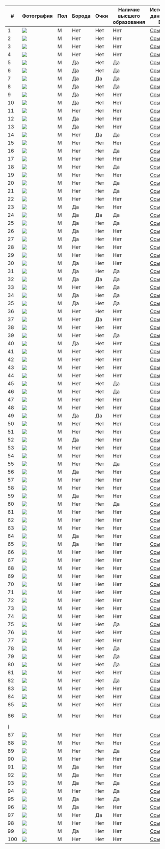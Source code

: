 | # | Фотография | Пол | Борода | Очки | Наличие высшего образования | Источник данных о ВО | Источник фото |
|---|---|---|---|---|---|---|---|
| 1 |![](/2_BIG.jpeg) | M | Нет | Нет | Нет | [Ссылка](https://en.wikipedia.org/wiki/The_Notorious_B.I.G.) | [Ссылка](https://www.listal.com/viewimage/5597751) | 
| 2 |![](/1_Eminem.png) | M | Нет | Нет | Нет | [Ссылка](https://en.wikipedia.org/wiki/Eminem) | [Ссылка](https://123ru.net/english/175464495/)|  
| 3 |![](/3_JayZ.jpg) | M | Нет | Нет | Нет | [Ссылка](https://en.wikipedia.org/wiki/Jay-Z) | [Ссылка](https://www.behance.net/gallery/14695927/Photorealism-llustrations/modules/101238173) | 
| 4 |![](/4_Nas.jpeg) | M | Нет | Нет | Нет | [Ссылка](https://en.wikipedia.org/wiki/Nas) | [Ссылка](https://www.gettyimages.nl/fotos/nasty-nas?family=editorial&page=2&phrase=nasty%20nas&sort=mostpopular) | 
| 5 |![](/5_2pac.jpeg) | M | Да | Нет | Да | [Ссылка](https://en.wikipedia.org/wiki/Tupac_Shakur) | [Ссылка](https://ru.pinterest.com/pin/146367056628795285/) | 
| 6 |![](/6_50cent.jpg) | M | Да | Нет | Да | [Ссылка](https://en.wikipedia.org/wiki/50_Cent) | [Ссылка](https://celebrityinsider.org/50-cent-uses-r-kelly-to-make-insensitive-joke-about-dwyane-wades-transgender-daughter-zaya-has-the-power-actor-gone-too-far-373678/) | 
| 7 |![](/7_Snoop.jpeg) | M | Да | Да | Да | [Ссылка](https://en.wikipedia.org/wiki/Snoop_Dogg) | [Ссылка](http://almode.ru/stars/16881-snoop-dogg-44-foto.html) | 
| 8 |![](/8_Ice.jpeg) | M | Да | Нет | Да | [Ссылка](https://en.wikipedia.org/wiki/Ice_Cube) | [Ссылка](https://twitter.com/4words_ru/status/1007530571944353792?lang=he) | 
| 9 |![](/9_Kanye.jpeg) | M | Да | Нет | Нет | [Ссылка](https://en.wikipedia.org/wiki/Kanye_West) | [Ссылка](https://ru.pinterest.com/pin/218635756886845153/) | 
| 10 |![](/10_Lamar.jpeg) | M | Да | Нет | Нет | [Ссылка](https://en.wikipedia.org/wiki/Kendrick_Lamar) | [Ссылка](https://theshaderoom.com/kendrick-lamar-shares-that-hes-working-on-his-final-tde-album/amp/) | 
| 11 |![](/11_Drake.jpeg) | M | Нет | Нет | Нет | [Ссылка](https://en.wikipedia.org/wiki/Drake_(musician)) | [Ссылка](https://ru.pinterest.com/pin/475974254350632497/) | 
| 12 |![](/12_dmx.jpeg) | M | Да | Нет | Нет | [Ссылка](https://en.wikipedia.org/wiki/DMX) | [Ссылка](https://mavink.com/explore/DMX-Younger) | 
| 13 |![](/13_pushaT.jpeg) | M | Да | Нет | Нет | [Ссылка](https://en.wikipedia.org/wiki/Pusha_T) | [Ссылка](https://celebritypets.net/pets/terrence-levarr-thornton-pusha-t-pets/) | 
| 14 |![](/14_Kid_Cudi.jpg) | M | Нет | Да | Да | [Ссылка](https://en.wikipedia.org/wiki/Kid_Cudi) | [Ссылка](https://www.imdb.com/name/nm3264596/mediaviewer/rm727112192) | 
| 15 |![](/15_Asap_rocky.jpeg) | M | Нет | Нет | Нет | [Ссылка](https://en.wikipedia.org/wiki/ASAP_Rocky) | [Ссылка](https://vsrap.ru/proizoshla-utechka-diplomaticheskih-pisem-svyazannyh-s-delom-a-ap-rocky/) | 
| 16 |![](/16_wiz.jpeg) | M | Нет | Нет | Да | [Ссылка](https://en.wikipedia.org/wiki/Wiz_Khalifa) | [Ссылка](https://www.spletnik.ru/buzz/97819-dzhastin-biber-amanda-bayns-presli-gerber-zvezdy-s-tatuirovkami-na-litce.html) | 
| 17 |![](/17_meek_mill.jpeg) | M | Нет | Нет | Нет | [Ссылка](https://en.wikipedia.org/wiki/Meek_Mill) | [Ссылка](https://www.yabaleftonline.ng/meek-mill-sentenced-to-90-days-house-arrest/) | 
| 18 |![](/18_xzibit.jpeg) | M | Нет | Нет | Да | [Ссылка](https://en.wikipedia.org/wiki/Xzibit) | [Ссылка](https://www.gettyimages.com/detail/news-photo/rapper-xzibit-attends-the-premiere-of-hbos-the-defiant-ones-news-photo/800078842?language=es) | 
| 19 |![](/19_tyler_the_creator.jpeg) | M | Нет | Нет | Нет | [Ссылка](https://en.wikipedia.org/wiki/Tyler,_the_Creator) | [Ссылка](https://fromthestage.net/tyler-the-creator-responds-to-fans-who-booed-drake-during-on-stage-at-camp-flog-gnaw/) | 
| 20 |![](/20_drDree.jpeg) | M | Нет | Нет | Да | [Ссылка](https://en.wikipedia.org/wiki/Dr._Dre) | [Ссылка](http://lookalike.top/dr-dre-doktor-dre-biografija-lichnaja-zhizn-foto-detstvo-albomy-pesni-klipy-rost-ves/) | 
| 21 |![](/21_lil_kim.jpeg) | M | Нет | Нет | Да | [Ссылка](https://en.wikipedia.org/wiki/Lil%27_Kim) | [Ссылка](https://www.youtube.com/watch?v=a765Sdx23-w&ab_channel=TheCelebRack) | 
| 22 |![](/22_ice_t.jpeg) | M | Нет | Нет | Нет | [Ссылка](https://en.wikipedia.org/wiki/Ice-T) | [Ссылка](https://ru.pinterest.com/pin/499336677416351989/) | 
| 23 |![](/23_natte_dog.jpg) | M | Да | Нет | Нет | [Ссылка](https://en.wikipedia.org/wiki/Nate_Dogg) | [Ссылка](https://www.imdb.com/name/nm0230489/?ref_=tt_cl_i73) | 
| 24 |![](/24_rick_ross.jpeg) | M | Да | Да | Да | [Ссылка](https://en.wikipedia.org/wiki/Rick_Ross) | [Ссылка](https://www.zimbio.com/photos/Rick+Ross/LBFCbBXq0Hh/2015+BMI+R+B+Hip+Hop+Awards+Red+Carpet) | 
| 25 |![](/25_mac_miller.jpeg) | M | Да | Нет | Да | [Ссылка](https://en.wikipedia.org/wiki/Mac_Miller) | [Ссылка](https://thissongissick.com/post/mac-miller-what-made-me-this-way/) | 
| 26 |![](/26_bob.jpeg) | M | Да | Нет | Нет | [Ссылка](https://en.wikipedia.org/wiki/B.o.B) | [Ссылка](https://www.justjared.com/2016/01/27/rapper-b-o-b-thinks-the-world-is-flat-tries-to-prove-it/) | 
| 27 |![](/27_tech_nine.jpeg) | M | Да | Нет | Нет | [Ссылка](https://en.wikipedia.org/wiki/Tech_N9ne) | [Ссылка](https://www.discogs.com/it/artist/183380-Tech-N9ne?type=Credits&subtype=Writing-Arrangement&filter_anv=0) | 
| 28 |![](/28_timati.jpeg) | M | Нет | Нет | Нет | [Ссылка](https://ru.wikipedia.org/wiki/%D0%A2%D0%B8%D0%BC%D0%B0%D1%82%D0%B8) | [Ссылка](https://radio.mirtesen.ru/blog/43849915267/Timati-prokatilsya-na-syorfe-v-halate-i-s-chashkoy-kofe) | 
| 29 |![](/29_basta.jpeg) | M | Нет | Нет | Нет | [Ссылка](https://ru.wikipedia.org/wiki/%D0%91%D0%B0%D1%81%D1%82%D0%B0_(%D0%BC%D1%83%D0%B7%D1%8B%D0%BA%D0%B0%D0%BD%D1%82)) | [Ссылка](https://newsmuz.com/news/basta?page=1) | 
| 30 |![](/30_guf.jpeg) | M | Да | Нет | Нет | [Ссылка](https://ru.wikipedia.org/wiki/%D0%93%D1%83%D1%84) | [Ссылка](https://ru.pinterest.com/pin/607211962256728974/) | 
| 31 |![](/31_lone.jpeg) | M | Да | Нет | Да | [Ссылка](https://ru.wikipedia.org/wiki/%D0%93%D0%BE%D1%80%D0%BE%D0%B7%D0%B8%D1%8F,_%D0%9B%D0%B5%D0%B2%D0%B0%D0%BD_%D0%95%D0%BC%D0%B7%D0%B0%D1%80%D0%BE%D0%B2%D0%B8%D1%87) | [Ссылка](https://e-kazan.ru/news/show/39495) | 
| 32 |![](/32_geegun.jpeg) | M | Да | Да | Да | [Ссылка](https://ru.wikipedia.org/wiki/%D0%94%D0%B6%D0%B8%D0%B3%D0%B0%D0%BD) | [Ссылка](https://super.ru/a/timati_geegan) | 
| 33 |![](/33_kristina_si.jpeg) | M | Нет | Нет | Да | [Ссылка](https://ru.wikipedia.org/wiki/Kristina_Si) | [Ссылка](https://biografii.net/znamenitosti/kristina-si.html) | 
| 34 |![](/34_noize.jpeg) | M | Да | Нет | Да | [Ссылка](https://ru.wikipedia.org/wiki/Noize_MC) | [Ссылка](https://a-a-ah.ru/event-noize-mc-in-moscow) | 
| 35 |![](/35_mot.jpeg) | M | Да | Нет | Да | [Ссылка](https://ru.wikipedia.org/wiki/%D0%9C%D0%BE%D1%82_(%D1%80%D1%8D%D0%BF%D0%B5%D1%80)) | [Ссылка](https://musicboxtv.ru/risunki-detej-stali-oblozhkoj-novogo-singla-mota/) | 
| 36 |![](/36_oxxxy.jpeg) | M | Нет | Нет | Нет | [Ссылка](https://ru.wikipedia.org/wiki/Oxxxymiron) | [Ссылка](https://spb.ananasposter.ru/oxxxymiron-17) | 
| 37 | ![](/37_ak.jpeg) | M | Нет | Да | Нет | [Ссылка](https://www.vokrug.tv/person/show/vitya_ak47/) | [Ссылка](https://citaty.info/man/viktor-gostyuhin-vitya-ak) | 
| 38 |![](/38_toni_raut.jpeg) | M | Нет | Нет | Нет | [Ссылка](https://uznayvse.ru/znamenitosti/biografiya-toni-raut.html) | [Ссылка](https://ru.pinterest.com/pin/863776403517975520/) | 
| 39 |![](/39_yanix.jpeg) | M | Нет | Нет | Да | [Ссылка](https://24smi.org/celebrity/33466-yanix.html) | [Ссылка](https://mahagon-events.ru/ploshhadki/yanix/amp/) | 
| 40 |![](/40_st.jpeg) | M | Да | Нет | Нет | [Ссылка](https://uznayvse.ru/znamenitosti/biografiya-reper-st.html) | [Ссылка](https://www.ellegirl.ru/articles/reper-st-stanet-papoi/) | 
| 41 |![](/41_topor.jpg) | M | Нет | Нет | Нет | [Ссылка](https://uznayvse.ru/znamenitosti/biografiya-garri-topor.html) | [Ссылка](https://genius.com/Garri-topor-culture-lyrics) | 
| 42 |![](/42_morgen.png) | M | Нет | Нет | Нет | [Ссылка](https://ru.wikipedia.org/wiki/%D0%9C%D0%BE%D1%80%D0%B3%D0%B5%D0%BD%D1%88%D1%82%D0%B5%D1%80%D0%BD) | [Ссылка](https://schlock.ru/basta-ne-vidit-smysla-borotsya-s-tvorchestvom-morgenshterna.html) | 
| 43 |![](/43_samka.jpeg) | M | Нет | Нет | Нет | [Ссылка](https://24smi.org/celebrity/104050-instasamka.html) | [Ссылка](https://www.novochag.ru/stars/zvezdnyy-fakt/iz-mnogodetnoy-semi-brosila-uchebu-v-shkole-7-faktov-ob-instasamke/) | 
| 44 |![](/44_feduk.jpeg) | M | Нет | Нет | Нет | [Ссылка](https://uznayvse.ru/znamenitosti/biografiya-reper-feduk.html) | [Ссылка](http://m.kino-teatr.ru/kino/acter/star/486561/foto/944422/) | 
| 45 |![](/45_pharaoh) | M | Нет | Нет | Да | [Ссылка](https://ru.wikipedia.org/wiki/Pharaoh) | [Ссылка](https://ru.pinterest.com/pin/235876099222411051/) | 
| 46 |![](/46_loc_dog.jpeg) | M | Нет | Нет | Да | [Ссылка](https://24smi.org/celebrity/32302-lok-dog.html) | [Ссылка](https://tntmusic.ru/3584-dotyanutsya-dushoi-do-kosmosa-novyi-trek-loc-dog-uzhe-v-seti/) | 
| 47 |![](/47_eldjey) | M | Нет | Нет | Нет | [Ссылка](https://svpressa.ru/persons/eldzhey-aleksey-uzenyuk/) | [Ссылка](https://mobillegends.net/garaga/%D1%8D%D0%BB%D0%B4%D0%B6%D0%B5%D0%B9-%D0%BD%D0%B0%D0%BC%D0%B5%D0%BA%D0%BD%D1%83%D0%BB-%D0%BD%D0%B0-%D1%80%D0%B0%D1%81%D1%81%D1%82%D0%B0%D0%B2%D0%B0%D0%BD%D0%B8%D0%B5-%D1%81-%D0%B0%D0%BD%D0%B0%D1%81) | 
| 48 |![](/48_21savage.jpeg) | M | Нет | Нет | Нет | [Ссылка](https://en.wikipedia.org/wiki/21_Savage) | [Ссылка](https://hiphopun.com/entertainment/gun-found-in-21-savage-car/) | 
| 49 |![](/49_future.jpeg) | M | Да | Да | Нет | [Ссылка](https://en.wikipedia.org/wiki/Future_(rapper)) | [Ссылка](https://ru.pinterest.com/pin/691795192747091199/) | 
| 50 |![](/50_Jack_Harlow) | M | Нет | Нет | Нет | [Ссылка](https://en.wikipedia.org/wiki/Jack_Harlow) | [Ссылка](https://www.15minutenews.com/article/185865778/watch-jack-harlows-new-whats-poppin-video-f-dababy-tory-lanez-and-lil-wayne/) | 
| 51 |![](/51_busta_rhymes.jpeg) | M | Нет | Нет | Нет | [Ссылка](https://en.wikipedia.org/wiki/Busta_Rhymes) | [Ссылка](https://staging1.justjared.com/2020/10/23/busta-rhymes-shows-off-his-abs-after-an-amazing-body-transformation-see-before-after/) | 
| 52 |![](/52_method.jpeg) | M | Да | Нет | Нет | [Ссылка](https://en.wikipedia.org/wiki/Method_Man) | [Ссылка](https://www.fandango.com/people/method-man-456506/photos?photoid=36302) | 
| 53 |![](/53_gza.jpeg) | M | Нет | Нет | Нет | [Ссылка](https://en.wikipedia.org/wiki/GZA) | [Ссылка](https://apeconcerts.com/events/gza/) | 
| 54 |![](/54_boosie_badazz.jpg) | M | Нет | Нет | Нет | [Ссылка](https://en.wikipedia.org/wiki/Boosie_Badazz) | [Ссылка](https://thesource.com/2021/07/02/boosie-badazz-offers-take-on-why-lil-reese-has-yet-to-leave-chicago/) | 
| 55 |![](/55_ludacris) | M | Нет | Нет | Да | [Ссылка](https://en.wikipedia.org/wiki/Ludacris) | [Ссылка](https://www.startfilm.ru/person/7406/list/photo/) | 
| 56 |![](/56_djKhaleed.jpeg) | M | Да | Нет | Нет | [Ссылка](https://en.wikipedia.org/wiki/DJ_Khaled) | [Ссылка](https://beforewegoblog.com/music-monday-all-i-do-is-win-by-dj-khaled/?shared=email&msg=fail) | 
| 57 |![](/57_face.jpeg) | M | Нет | Нет | Нет | [Ссылка](https://ru.wikipedia.org/wiki/Face) | [Ссылка](https://vnnews.ru/rossiya-na-revolyucionnoy-volne/?from=feed) | 
| 58 |![](/58_scrip.jpeg) | M | Нет | Нет | Нет | [Ссылка](https://uznayvse.ru/znamenitosti/biografiya-skriptonit.html) | [Ссылка](https://zonakz.net/2021/12/07/eksperty-kak-enpf-podstavil-tokaeva-kazaxstancam-budet-interesnej-poluchat-seruyu-zarplatu-eksperty-o-posledstviyax-resheniya-enpf-tyomnaya-storona-dolevogo-stroitelstva-kak-vyvesti-zastrojshhiko/) | 
| 59 |![](/59_usher.jpeg) | M | Да | Нет | Нет | [Ссылка](https://en.wikipedia.org/wiki/Usher_(musician)) | [Ссылка](http://www.4words.ru/artist/320/photo/radio) | 
| 60 |![](/60_husku.jpeg) | M | Нет | Нет | Да | [Ссылка](https://ru.wikipedia.org/wiki/%D0%A5%D0%B0%D1%81%D0%BA%D0%B8_(%D1%80%D1%8D%D0%BF%D0%B5%D1%80)) | [Ссылка](https://music-facts.ru/interesting_news/4-skryvayushchih-chto-zhenaty/) | 
| 61 |![](/61_atl.jpeg) | M | Нет | Нет | Нет | [Ссылка](https://ru.wikipedia.org/wiki/ATL_(%D1%80%D1%8D%D0%BF%D0%B5%D1%80)) | [Ссылка](https://xn--b1agamykmd.xn--p1ai/artist/atl) | 
| 62 |![](/62_ligalize.jpeg) | M | Нет | Нет | Нет | [Ссылка](https://ru.wikipedia.org/wiki/%D0%9B%D0%B8%D0%B3%D0%B0%D0%BB%D0%B0%D0%B9%D0%B7) | [Ссылка](https://tiktok-pesni.ru/artist/78292-ligalajz-vse-pesni) | 
| 63 |![](/63_tyga.jpeg) | M | Нет | Нет | Нет | [Ссылка](https://en.wikipedia.org/wiki/Tyga) | [Ссылка](https://tr.pinterest.com/pin/bet-experience--71283606588555516/) | 
| 64 |![](/64_post_malone.jpeg) | M | Да | Нет | Нет | [Ссылка](https://en.wikipedia.org/wiki/Post_Malone) | [Ссылка](https://ru.pinterest.com/pin/38913984267219117/) | 
| 65 |![](/65_kreed.jpeg) | M | Да | Нет | Нет | [Ссылка](https://ru.wikipedia.org/wiki/%D0%9A%D1%80%D0%B8%D0%B4,_%D0%95%D0%B3%D0%BE%D1%80) | [Ссылка](https://www.youtube.com/watch?app=desktop&v=DI6-zRyt2Kc&ab_channel=%D0%9F%D0%BE%D0%BB%D0%B8%D0%BD%D0%BA%D0%B0-%D0%9C%D0%B0%D0%BB%D0%B8%D0%BD%D0%BA%D0%B0) | 
| 66 |![](/66_minaj.jpeg) | M | Нет | Нет | Нет | [Ссылка](https://en.wikipedia.org/wiki/Nicki_Minaj) | [Ссылка](https://zen.yandex.ru/media/outstyle/stalo-izvestno-po-kakoi-prichine-nicki-minaj-otmenila-svoi-koncerty-v-saudovskoi-aravii-takogo-nikto-ne-ojidal-5d25d70cc0dcf200ade2eb0b) |
| 67 |![](/67_kardiB.jpeg) | M | Нет | Нет | Нет | [Ссылка](https://24smi.org/celebrity/61862-kardi-bi.html) | [Ссылка](https://www.bangringo.com/2019/01/terjemahan-lirik-lagu-cardi-b-what-girl.html?m=1) | 
| 68 |![](/68_lauryn_hill.jpeg) | M | Нет | Нет | Нет | [Ссылка](https://en.wikipedia.org/wiki/Lauryn_Hill) | [Ссылка](https://iatei.org/how-lauryn-hill-achieved-a-net-worth-of-9-million.html) | 
| 69 |![](/69_lisa.jpeg) | M | Нет | Нет | Нет | [Ссылка](https://en.wikipedia.org/wiki/Lisa_(rapper)) | [Ссылка](https://id.pinterest.com/pin/665125438707035734/) | 
| 70 |![](/70_megan_stallion.jpeg) | M | Нет | Нет | Нет | [Ссылка](https://ru.wikipedia.org/wiki/Megan_Thee_Stallion) | [Ссылка](https://moda.ru/news/megan-ti-stallion-stala-novym-globalnym-ambassadorom-revlon/) | 
| 71 |![](/71_foxy_brown.jpeg) | M | Нет | Нет | Нет | [Ссылка](https://en.wikipedia.org/wiki/Foxy_Brown_(rapper)) | [Ссылка](https://ru.pinterest.com/pin/296815431696558116/) | 
| 72 |![](/72_Rihanna.webp) | M | Нет | Нет | Нет | [Ссылка](https://ru.wikipedia.org/wiki/%D0%A0%D0%B8%D0%B0%D0%BD%D0%BD%D0%B0) | [Ссылка](https://stylecaster.com/rihanna-wardrobe-malfunction-dress-shoulder/) | 
| 73 |![](/73_lisa_lopez.jpeg) | M | Нет | Нет | Нет | [Ссылка](https://ru.wikipedia.org/wiki/%D0%9B%D0%BE%D0%BF%D0%B5%D1%81,_%D0%9B%D0%B8%D0%B7%D0%B0) | [Ссылка](https://ru.pinterest.com/pin/92746073550178369/) | 
| 74 |![](/74_mc_lyte.jpeg) | M | Нет | Нет | Нет | [Ссылка](https://en.wikipedia.org/wiki/MC_Lyte) | [Ссылка](https://gcshelp.org/ru/novosti/istorii-i-lichnosti/mc_lyte_vishla_zamuj_cherez_god_molitv_o_muje.html) | 
| 75 |![](/75_queen_latifah.jpeg) | M | Нет | Нет | Да | [Ссылка](https://en.wikipedia.org/wiki/Queen_Latifah) | [Ссылка](https://www.ibtimes.co.uk/queen-latifah-death-clause-filmmakers-not-allowed-kill-off-actress-movies-1631359) | 
| 76 |![](/76_Young_MA.jpeg) | M | Нет | Нет | Нет | [Ссылка](https://en.wikipedia.org/wiki/Young_M.A) | [Ссылка](https://snobette.com/tag/young-m-a/) | 
| 77 |![](/77_da_brat.jpeg) | M | Нет | Нет | Нет | [Ссылка](https://ru.wikipedia.org/wiki/Da_Brat) | [Ссылка](https://ru.pinterest.com/pin/335377503480975859/) | 
| 78 |![](/78_mia.jpeg) | M | Нет | Нет | Да | [Ссылка](https://en.wikipedia.org/wiki/M.I.A._(rapper)) | [Ссылка](https://medium.com/la-nature/matangi-maya-m-i-a-from-refugee-to-cultural-icon-b4c3b1411f7c) | 
| 79 |![](/79_saweetie.jpeg) | M | Нет | Нет | Да | [Ссылка](https://en.wikipedia.org/wiki/Saweetie) | [Ссылка](https://www.soyuz.ru/news/19714) | 
| 80 |![](/80_janelle_monae.jpeg) | M | Нет | Нет | Да | [Ссылка](https://en.wikipedia.org/wiki/Janelle_Mon%C3%A1e) | [Ссылка](https://ru.pinterest.com/pin/349240146104001555/) | 
| 81 |![](/81_remy_ma.webp) | M | Нет | Нет | Нет | [Ссылка](https://en.wikipedia.org/wiki/Remy_Ma) | [Ссылка](https://chimpymail.com/ar/tag/here/) | 
| 82 |![](/82_iggy_azalia.jpeg) | M | Нет | Нет | Да | [Ссылка](https://en.wikipedia.org/wiki/Iggy_Azalea) | [Ссылка](http://almode.ru/stars/11319-iggi-azalija-62-foto.html) | 
| 83 |![](/83_ciara.jpeg) | M | Нет | Нет | Нет | [Ссылка](https://en.wikipedia.org/wiki/Ciara) | [Ссылка](http://almode.ru/stars/29980-siara-66-foto.html) | 
| 84 |![](/84_tierra_whack) | M | Нет | Нет | Нет | [Ссылка](https://en.wikipedia.org/wiki/Tierra_Whack) | [Ссылка](https://www.thebackpackerz.com/heavy-rotation-230/amp/) | 
| 85 |![](/85_fergie.jpeg) | M | Нет | Нет | Нет | [Ссылка](https://en.wikipedia.org/wiki/Fergie_(singer)) | [Ссылка](https://www.peoples.ru/art/music/hip-hop/stacy_ferguson/fergie_201205191228402.shtml) | 
| 86 |![](/86_lady_leshurr) | M | Нет | Нет | Нет | [Ссылка](https://en.wikipedia.org/wiki/Lady_Leshurr) | [Ссылка](https://www.kinocritik.ru/name/224849/images
) | 
| 87 |![](/87_kelis.jpg) | M | Нет | Нет | Нет | [Ссылка](https://en.wikipedia.org/wiki/Kelis) | [Ссылка](https://www.look.com.ua/download/268717/640x960/) | 
| 88 |![](/88_angel_haze.jpeg) | M | Нет | Нет | Нет | [Ссылка](https://en.wikipedia.org/wiki/Angel_Haze) | [Ссылка](https://wallsdesk.com/angel-haze-81602/angel-haze-high-definition/) | 
| 89 |![](/89_aiza.jpeg) | M | Нет | Нет | Да | [Ссылка](https://ru.wikipedia.org/wiki/%D0%90%D0%B9,_%D0%90%D0%B9%D0%B7%D0%B0-%D0%9B%D0%B8%D0%BB%D1%83%D0%BD%D0%B0_%D0%A5%D0%B0%D0%BC%D0%B7%D0%B0%D1%82%D0%BE%D0%B2%D0%BD%D0%B0) | [Ссылка](https://sputnik-georgia.ru/20210623/Obmanul-vsekh-svoikh-bab---Ayza-Dolmatova-obvinila-Gufu-i-rasplakalas-na-kameru-252100998.html) | 
| 90 |![](/90_miley_cyrus.webp) | M | Нет | Нет | Нет | [Ссылка](https://ru.wikipedia.org/wiki/%D0%A1%D0%B0%D0%B9%D1%80%D1%83%D1%81,_%D0%9C%D0%B0%D0%B9%D0%BB%D0%B8) | [Ссылка](https://www.thewikifeed.com/miley-cyrus/) | 
| 91 |![](/91_the_weeknd.jpeg) | M | Да | Нет | Нет | [Ссылка](https://ru.wikipedia.org/wiki/The_Weeknd) | [Ссылка](https://pics.alphacoders.com/pictures/view/133609) | 
| 92 |![](/92_lil_nas.jpeg) | M | Да | Нет | Нет | [Ссылка](https://ru.wikipedia.org/wiki/Lil_Nas_X) | [Ссылка](https://www.sotwe.com/nahcfigueiredo) | 
| 93 |![](/93_J_Cole.jpeg) | M | Да | Нет | Да | [Ссылка](https://en.wikipedia.org/wiki/J._Cole) | [Ссылка](http://brainsly.net/?p=821) | 
| 94 |![](/94_lil_peep.webp) | M | Нет | Нет | Да | [Ссылка](https://ru.wikipedia.org/wiki/Lil_Peep) | [Ссылка](https://www.instagram.com/p/CG-YW3LnVcp/?hl=tr) | 
| 95 |![](/95_khalib.jpeg) | M | Да | Нет | Да | [Ссылка](https://ru.wikipedia.org/wiki/Jah_Khalib) | [Ссылка](https://afisha.yandex.ru/artist/jah-khalib?city=saratov) | 
| 96 |![](/96_mc_doni.jpeg) | M | Да | Нет | Нет | [Ссылка](https://ru.wikipedia.org/wiki/Doni_(%D1%80%D1%8D%D0%BF%D0%B5%D1%80)) | [Ссылка](https://tiktok-pesni.ru/artist/1291529-mc-doni-vse-pesni) | 
| 97 |![](/97_logic.jpeg) | M | Нет | Да | Нет | [Ссылка](https://en.wikipedia.org/wiki/Logic_(rapper)) | [Ссылка](https://www.rapertuar.com/global-rap/logic-oldukca-sik-bir-yol-ile-muzige-geri-dondugunu-duyurdu/) | 
| 98 |![](/98_big_sean) | M | Нет | Нет | Нет | [Ссылка](https://en.wikipedia.org/wiki/Big_Sean) | [Ссылка](http://m.4words.ru/photo/artist/3574) | 
| 99 |![](/99_montana.jpeg) | M | Да | Нет | Нет | [Ссылка](https://en.wikipedia.org/wiki/French_Montana) | [Ссылка](https://celebwiki.org/french-montana-wiki-bio-net-worth-nationality-wife-girlfriend/) | 
| 100 |![](/100_tatarka.jpeg) | M | Нет | Нет | Нет | [Ссылка](https://ru.wikipedia.org/wiki/Tatarka) | [Ссылка](https://uchastniki.com/bloggers/tatarka.html) |

